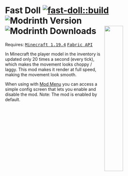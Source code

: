 # Fast Doll [![fast-doll::build](https://github.com/Basicprogrammer10/minecraft-mods/actions/workflows/fast-doll.yml/badge.svg)](https://github.com/Basicprogrammer10/minecraft-mods/actions/workflows/fast-doll.yml) ![Modrinth Version](https://img.shields.io/modrinth/v/OjbSENEi) ![Modrinth Downloads](https://img.shields.io/modrinth/dt/OjbSENEi) <img align="right" width="35%" src="https://user-images.githubusercontent.com/50306817/226475507-20d3d22d-da91-4b43-a525-95ed2b507014.png" />
Requires: <kbd>[Minecraft 1.19.4](https://minecraft.fandom.com/wiki/Java_Edition_1.19.4)</kbd> <kbd>[Fabric API](https://modrinth.com/mod/fabric-api/version/0.75.3+1.19.4)</kbd>

In Minecraft the player model in the inventory is updated only 20 times a second (every tick), which makes the movement looks choppy / laggy.
This mod makes it render at full speed, making the movement look smooth.

When using with [Mod Menu](https://modrinth.com/mod/modmenu/version/6.1.0-rc.4) you can access a simple config screen that lets you enable and disable the mod.
Note: The mod is enabled by default.